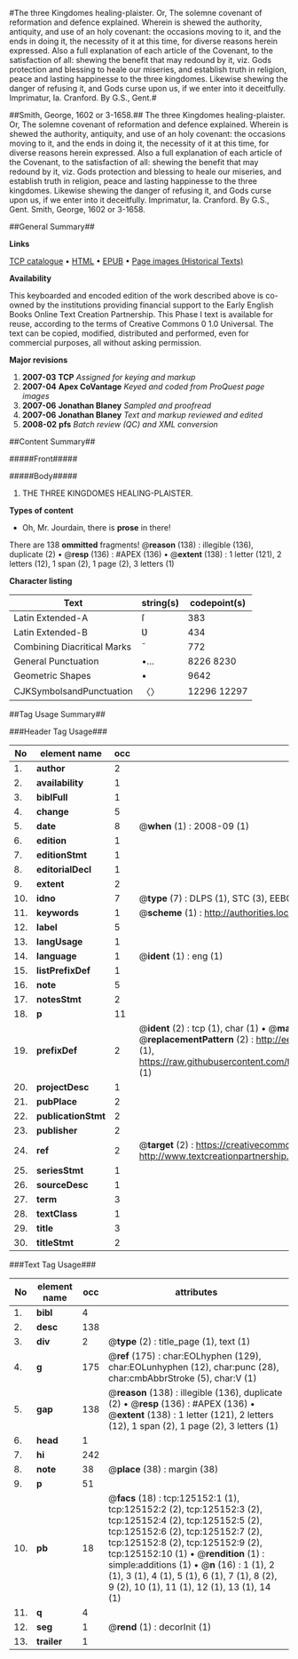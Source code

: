 #The three Kingdomes healing-plaister. Or, The solemne covenant of reformation and defence explained. Wherein is shewed the authority, antiquity, and use of an holy covenant: the occasions moving to it, and the ends in doing it, the necessity of it at this time, for diverse reasons herein expressed. Also a full explanation of each article of the Covenant, to the satisfaction of all: shewing the benefit that may redound by it, viz. Gods protection and blessing to heale our miseries, and establish truth in religion, peace and lasting happinesse to the three kingdomes. Likewise shewing the danger of refusing it, and Gods curse upon us, if we enter into it deceitfully. Imprimatur, Ia. Cranford.  By G.S., Gent.#

##Smith, George, 1602 or 3-1658.##
The three Kingdomes healing-plaister. Or, The solemne covenant of reformation and defence explained. Wherein is shewed the authority, antiquity, and use of an holy covenant: the occasions moving to it, and the ends in doing it, the necessity of it at this time, for diverse reasons herein expressed. Also a full explanation of each article of the Covenant, to the satisfaction of all: shewing the benefit that may redound by it, viz. Gods protection and blessing to heale our miseries, and establish truth in religion, peace and lasting happinesse to the three kingdomes. Likewise shewing the danger of refusing it, and Gods curse upon us, if we enter into it deceitfully. Imprimatur, Ia. Cranford.  By G.S., Gent.
Smith, George, 1602 or 3-1658.

##General Summary##

**Links**

[TCP catalogue](http://www.ota.ox.ac.uk/tcp/)  • 
[HTML](http://tei.it.ox.ac.uk/tcp/Texts-HTML/free/A93/A93351.html)  • 
[EPUB](http://tei.it.ox.ac.uk/tcp/Texts-EPUB/free/A93/A93351.epub) • 
[Page images (Historical Texts)](https://data.historicaltexts.jisc.ac.uk/view?pubId=eebo-99872706e&pageId=eebo-99872706e-125152-1)

**Availability**

This keyboarded and encoded edition of the
	       work described above is co-owned by the institutions
	       providing financial support to the Early English Books
	       Online Text Creation Partnership. This Phase I text is
	       available for reuse, according to the terms of Creative
	       Commons 0 1.0 Universal. The text can be copied,
	       modified, distributed and performed, even for
	       commercial purposes, all without asking permission.

**Major revisions**

1. __2007-03__ __TCP__ *Assigned for keying and markup*
1. __2007-04__ __Apex CoVantage__ *Keyed and coded from ProQuest page images*
1. __2007-06__ __Jonathan Blaney__ *Sampled and proofread*
1. __2007-06__ __Jonathan Blaney__ *Text and markup reviewed and edited*
1. __2008-02__ __pfs__ *Batch review (QC) and XML conversion*

##Content Summary##

#####Front#####

#####Body#####

1. THE THREE KINGDOMES HEALING-PLAISTER.

**Types of content**

  * Oh, Mr. Jourdain, there is **prose** in there!

There are 138 **ommitted** fragments! 
 @__reason__ (138) : illegible (136), duplicate (2)  •  @__resp__ (136) : #APEX (136)  •  @__extent__ (138) : 1 letter (121), 2 letters (12), 1 span (2), 1 page (2), 3 letters (1)

**Character listing**


|Text|string(s)|codepoint(s)|
|---|---|---|
|Latin Extended-A|ſ|383|
|Latin Extended-B|Ʋ|434|
|Combining             Diacritical Marks|̄|772|
|General Punctuation|•…|8226 8230|
|Geometric Shapes|▪|9642|
|CJKSymbolsandPunctuation|〈〉|12296 12297|

##Tag Usage Summary##

###Header Tag Usage###

|No|element name|occ|attributes|
|---|---|---|---|
|1.|__author__|2||
|2.|__availability__|1||
|3.|__biblFull__|1||
|4.|__change__|5||
|5.|__date__|8| @__when__ (1) : 2008-09 (1)|
|6.|__edition__|1||
|7.|__editionStmt__|1||
|8.|__editorialDecl__|1||
|9.|__extent__|2||
|10.|__idno__|7| @__type__ (7) : DLPS (1), STC (3), EEBO-CITATION (1), PROQUEST (1), VID (1)|
|11.|__keywords__|1| @__scheme__ (1) : http://authorities.loc.gov/ (1)|
|12.|__label__|5||
|13.|__langUsage__|1||
|14.|__language__|1| @__ident__ (1) : eng (1)|
|15.|__listPrefixDef__|1||
|16.|__note__|5||
|17.|__notesStmt__|2||
|18.|__p__|11||
|19.|__prefixDef__|2| @__ident__ (2) : tcp (1), char (1)  •  @__matchPattern__ (2) : ([0-9\-]+):([0-9IVX]+) (1), (.+) (1)  •  @__replacementPattern__ (2) : http://eebo.chadwyck.com/downloadtiff?vid=$1&page=$2 (1), https://raw.githubusercontent.com/textcreationpartnership/Texts/master/tcpchars.xml#$1 (1)|
|20.|__projectDesc__|1||
|21.|__pubPlace__|2||
|22.|__publicationStmt__|2||
|23.|__publisher__|2||
|24.|__ref__|2| @__target__ (2) : https://creativecommons.org/publicdomain/zero/1.0/ (1), http://www.textcreationpartnership.org/docs/. (1)|
|25.|__seriesStmt__|1||
|26.|__sourceDesc__|1||
|27.|__term__|3||
|28.|__textClass__|1||
|29.|__title__|3||
|30.|__titleStmt__|2||


###Text Tag Usage###

|No|element name|occ|attributes|
|---|---|---|---|
|1.|__bibl__|4||
|2.|__desc__|138||
|3.|__div__|2| @__type__ (2) : title_page (1), text (1)|
|4.|__g__|175| @__ref__ (175) : char:EOLhyphen (129), char:EOLunhyphen (12), char:punc (28), char:cmbAbbrStroke (5), char:V (1)|
|5.|__gap__|138| @__reason__ (138) : illegible (136), duplicate (2)  •  @__resp__ (136) : #APEX (136)  •  @__extent__ (138) : 1 letter (121), 2 letters (12), 1 span (2), 1 page (2), 3 letters (1)|
|6.|__head__|1||
|7.|__hi__|242||
|8.|__note__|38| @__place__ (38) : margin (38)|
|9.|__p__|51||
|10.|__pb__|18| @__facs__ (18) : tcp:125152:1 (1), tcp:125152:2 (2), tcp:125152:3 (2), tcp:125152:4 (2), tcp:125152:5 (2), tcp:125152:6 (2), tcp:125152:7 (2), tcp:125152:8 (2), tcp:125152:9 (2), tcp:125152:10 (1)  •  @__rendition__ (1) : simple:additions (1)  •  @__n__ (16) : 1 (1), 2 (1), 3 (1), 4 (1), 5 (1), 6 (1), 7 (1), 8 (2), 9 (2), 10 (1), 11 (1), 12 (1), 13 (1), 14 (1)|
|11.|__q__|4||
|12.|__seg__|1| @__rend__ (1) : decorInit (1)|
|13.|__trailer__|1||
